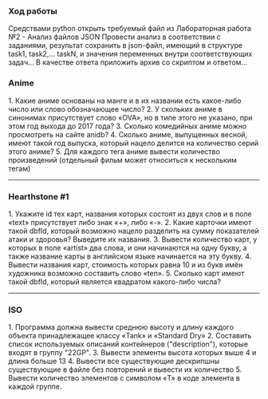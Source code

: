<h3>Ход работы</h3>
Средствами python открыть требуемый файл из Лабораторная работа №2 - Анализ файлов JSON Провести анализ в соответствии с заданиями, результат сохранить в json-файл, имеющий в структуре task1, task2,... taskN, и значения переменных внутри соответствующих задач... В качестве ответа приложить архив со скриптом и ответом...

<h3>Anime</h3>
1. Какие аниме основаны на манге и в их названии есть какое-либо число или слово обозначающее число?
2. У скольких аниме в синонимах присутствует слово «OVA», но в типе этого не указано, при этом год выхода до 2017 года?
3. Сколько комедийных аниме можно просмотреть на сайте anidb?
4. Сколько аниме, выпущенных весной, имеют такой год выпуска, который нацело делится на количество серий этого аниме?
5. Для каждого тега аниме вывести количество произведений (отдельный фильм может относиться к нескольким тегам)

--- 

<h3>Hearthstone #1</h3>
1. Укажите id тех карт, названия которых состоят из двух слов и в поле «text» присутствует либо знак «+», либо «-».
2. Какие карточки имеют такой dbfId, который возможно нацело разделить на сумму показателей атаки и здоровья? Выведите их названия.
3. Вывести количество карт, у которых в поле «artist» два слова, и они начинаются на одну букву, а также название карты в английском языке начинается на эту букву.
4. Вывести названия карт, стоимость которых равна 10 и из букв имён художника возможно составить слово «ten».
5. Сколько карт имеют такой dbfId, который является квадратом какого-либо числа?

---

<h3>ISO</h3>
1. Программа должна вывести среднюю высоту и длину каждого объекта принадлежащее классу «Tank» и «Standard Dry»
2. Составить список используемых описаний контейнеров ("description"), которые входят в группу "22GP".
3. Вывести элементы высота которых выше 4 и длина больше 13
4. Вывести все существующие дескрипшны существующие в файле без повторений и вывести их количество
5. Вывести количество элементов с символом «T» в коде элемента в каждой группе.